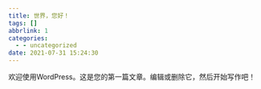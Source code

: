 ```yaml
---
title: 世界，您好！
tags: []
abbrlink: 1
categories:
  - - uncategorized
date: 2021-07-31 15:24:30
---
```


欢迎使用WordPress。这是您的第一篇文章。编辑或删除它，然后开始写作吧！
